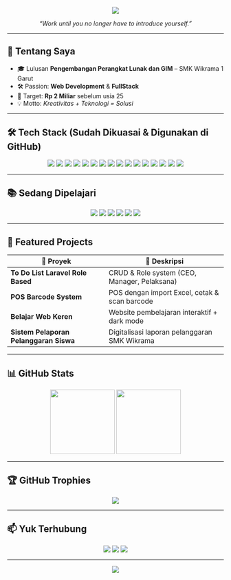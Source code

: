 <!-- Banner -->
<p align="center">
  <img src="https://capsule-render.vercel.app/api?type=waving&color=0f2027&height=250&section=header&text=Hi%20👋%20I'm%20Rasvyy%20aka%20Justin&fontSize=45&fontAlignY=40&desc=Web%20Developer%20%7C%20UI%20Designer%20%7C%20Digital%20Marketer&descSize=15&fontColor=ffffff&animation=fadeIn" />
</p>

<p align="center"><i>“Work until you no longer have to introduce yourself.”</i></p>

---

## 🧠 Tentang Saya
- 🎓 Lulusan **Pengembangan Perangkat Lunak dan GIM** – SMK Wikrama 1 Garut  
- 🛠 Passion: **Web Development** & **FullStack**  
- 🚀 Target: **Rp 2 Miliar** sebelum usia 25  
- 💡 Motto: *Kreativitas + Teknologi = Solusi*

---

## 🛠 Tech Stack (Sudah Dikuasai & Digunakan di GitHub)
<p align="center">
  <img src="https://img.shields.io/badge/HTML5-E34F26?style=for-the-badge&logo=html5&logoColor=white" />
  <img src="https://img.shields.io/badge/CSS3-1572B6?style=for-the-badge&logo=css3&logoColor=white" />
  <img src="https://img.shields.io/badge/TailwindCSS-38B2AC?style=for-the-badge&logo=tailwind-css&logoColor=white" />
  <img src="https://img.shields.io/badge/JavaScript-F7DF1E?style=for-the-badge&logo=javascript&logoColor=black" />
  <img src="https://img.shields.io/badge/PHP-777BB4?style=for-the-badge&logo=php&logoColor=white" />
  <img src="https://img.shields.io/badge/Laravel-F72C1F?style=for-the-badge&logo=laravel&logoColor=white" />
  <img src="https://img.shields.io/badge/Vite-646CFF?style=for-the-badge&logo=vite&logoColor=white" />
  <img src="https://img.shields.io/badge/Bootstrap-7952B3?style=for-the-badge&logo=bootstrap&logoColor=white" />
  <img src="https://img.shields.io/badge/Node.js-339933?style=for-the-badge&logo=node.js&logoColor=white" />
  <img src="https://img.shields.io/badge/Express.js-000000?style=for-the-badge&logo=express&logoColor=white" />
  <img src="https://img.shields.io/badge/Express.js-000000?style=for-the-badge&logo=express&logoColor=white" />
  <img src="https://img.shields.io/badge/NestJS-E0234E?style=for-the-badge&logo=nestjs&logoColor=white" />
  <img src="https://img.shields.io/badge/Nuxt-00DC82?style=for-the-badge&logo=nuxt.js&logoColor=white" />
  <img src="https://img.shields.io/badge/Next.js-000000?style=for-the-badge&logo=next.js&logoColor=white" />
  <img src="https://img.shields.io/badge/Figma-F24E1E?style=for-the-badge&logo=figma&logoColor=white" />
  <img src="https://img.shields.io/badge/TypeScript-3178C6?style=for-the-badge&logo=typescript&logoColor=white" />
</p>

---

## 📚 Sedang Dipelajari
<p align="center">
  <img src="https://img.shields.io/badge/Nuxt.js-00C58E?style=for-the-badge&logo=nuxt.js&logoColor=white" />
  <img src="https://img.shields.io/badge/NestJS-E0234E?style=for-the-badge&logo=nestjs&logoColor=white" />
  <img src="https://img.shields.io/badge/TypeScript-3178C6?style=for-the-badge&logo=typescript&logoColor=white" />
  <img src="https://img.shields.io/badge/MySQL-4479A1?style=for-the-badge&logo=mysql&logoColor=white" />
  <img src="https://img.shields.io/badge/Git-F05032?style=for-the-badge&logo=git&logoColor=white" />
  <img src="https://img.shields.io/badge/Prisma-2D3748?style=for-the-badge&logo=prisma&logoColor=white" />
</p>

---

## 🚀 Featured Projects
| 🚧 Proyek | 📝 Deskripsi |
|----------|-------------|
| **To Do List Laravel Role Based** | CRUD & Role system (CEO, Manager, Pelaksana) |
| **POS Barcode System** | POS dengan import Excel, cetak & scan barcode |
| **Belajar Web Keren** | Website pembelajaran interaktif + dark mode |
| **Sistem Pelaporan Pelanggaran Siswa** | Digitalisasi laporan pelanggaran SMK Wikrama |

---

## 📊 GitHub Stats
<p align="center">
  <img src="https://github-readme-stats.vercel.app/api?username=Rasviy&show_icons=true&theme=tokyonight" height="150" />
  <img src="https://github-readme-stats.vercel.app/api/top-langs/?username=Rasviy&layout=compact&theme=tokyonight" height="150" />
</p>

---

## 🏆 GitHub Trophies
<p align="center">
  <img src="https://github-profile-trophy.vercel.app/?username=Rasviy&theme=onedark&column=7" />
</p>

---

## 📫 Yuk Terhubung
<p align="center">
  <a href="mailto:rasvyy@email.com"><img src="https://img.shields.io/badge/Email-D14836?style=for-the-badge&logo=gmail&logoColor=white" /></a>
  <a href="https://linkedin.com/in/rasviy"><img src="https://img.shields.io/badge/LinkedIn-0077B5?style=for-the-badge&logo=linkedin&logoColor=white" /></a>
  <a href="https://rasviy.dev"><img src="https://img.shields.io/badge/Portfolio-24292e?style=for-the-badge&logo=github&logoColor=white" /></a>
</p>

---

<!-- Footer -->
<p align="center">
  <img src="https://capsule-render.vercel.app/api?type=waving&color=0f2027&height=200&section=footer" />
</p>
